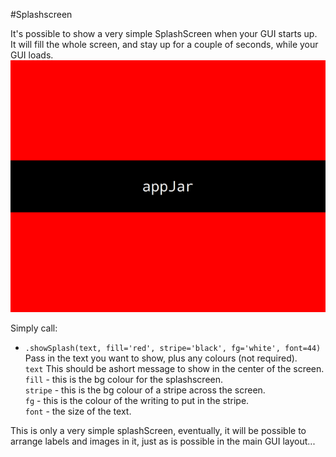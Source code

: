 #Splashscreen

It's possible to show a very simple SplashScreen when your GUI starts up.  
It will fill the whole screen, and stay up for a couple of seconds, while your GUI loads.  
![SplashScreen)](img/splash.png)  

Simply call:  

* `.showSplash(text, fill='red', stripe='black', fg='white', font=44)`  
    Pass in the text you want to show, plus any colours (not required).  
    `text` This should be ashort message to show in the center of the screen.  
    `fill` - this is the bg colour for the splashscreen.  
    `stripe` - this is the bg colour of a stripe across the screen.  
    `fg` - this is the colour of the writing to put in the stripe.  
    `font` - the size of the text.  

This is only a very simple splashScreen, eventually, it will be possible to arrange labels and images in it, just as is possible in the main GUI layout...
